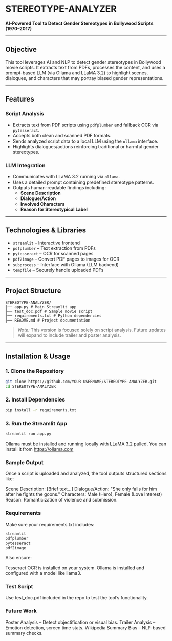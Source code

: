 # STEREOTYPE-ANALYZER

**AI-Powered Tool to Detect Gender Stereotypes in Bollywood Scripts (1970–2017)**

---

## Objective

This tool leverages AI and NLP to detect gender stereotypes in Bollywood movie scripts. It extracts text from PDFs, processes the content, and uses a prompt-based LLM (via Ollama and LLaMA 3.2) to highlight scenes, dialogues, and characters that may portray biased gender representations.

---

## Features

### Script Analysis
- Extracts text from PDF scripts using `pdfplumber` and fallback OCR via `pytesseract`.
- Accepts both clean and scanned PDF formats.
- Sends analyzed script data to a local LLM using the `ollama` interface.
- Highlights dialogues/actions reinforcing traditional or harmful gender stereotypes.

### LLM Integration
- Communicates with LLaMA 3.2 running via `ollama`.
- Uses a detailed prompt containing predefined stereotype patterns.
- Outputs human-readable findings including:
  - **Scene Description**
  - **Dialogue/Action**
  - **Involved Characters**
  - **Reason for Stereotypical Label**

---

## Technologies & Libraries

- `streamlit` – Interactive frontend
- `pdfplumber` – Text extraction from PDFs
- `pytesseract` – OCR for scanned pages
- `pdf2image` – Convert PDF pages to images for OCR
- `subprocess` – Interface with Ollama (LLM backend)
- `tempfile` – Securely handle uploaded PDFs

---

## Project Structure

```
STEREOTYPE-ANALYZER/
├── app.py # Main Streamlit app
├── test_doc.pdf # Sample movie script
├── requirements.txt # Python dependencies
├── README.md # Project documentation
```


> *Note:* This version is focused solely on script analysis. Future updates will expand to include trailer and poster analysis.

---

## Installation & Usage

### 1. Clone the Repository
```bash
git clone https://github.com/YOUR-USERNAME/STEREOTYPE-ANALYZER.git
cd STEREOTYPE-ANALYZER
```

### 2. Install Dependencies
```bash
pip install -r requirements.txt
```

### 3. Run the Streamlit App
```bash
streamlit run app.py
```

Ollama must be installed and running locally with LLaMA 3.2 pulled.
You can install it from https://ollama.com

### Sample Output

Once a script is uploaded and analyzed, the tool outputs structured sections like:

Scene Description: [Brief text...]
Dialogue/Action: "She only falls for him after he fights the goons."
Characters: Male (Hero), Female (Love Interest)
Reason: Romanticization of violence and submission.

### Requirements

Make sure your requirements.txt includes:
```bash
streamlit
pdfplumber
pytesseract
pdf2image
```

Also ensure:

Tesseract OCR is installed on your system.
Ollama is installed and configured with a model like llama3.

### Test Script

Use test_doc.pdf included in the repo to test the tool’s functionality.

### Future Work

Poster Analysis – Detect objectification or visual bias.
Trailer Analysis – Emotion detection, screen time stats.
Wikipedia Summary Bias – NLP-based summary checks.
